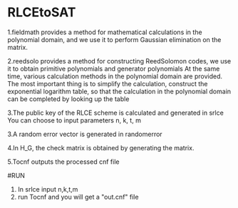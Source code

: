 # RLCEtoSAT
  1.fieldmath provides a method for mathematical calculations in the polynomial domain, 
    and we use it to perform Gaussian elimination on the matrix.

  2.reedsolo provides a method for constructing ReedSolomon codes, 
    we use it to obtain primitive polynomials and generator polynomials
    At the same time, various calculation methods in the polynomial domain are provided.
    The most important thing is to simplify the calculation, construct the exponential logarithm table, 
    so that the calculation in the polynomial domain can be completed by looking up the table
  
  
  3.The public key of the RLCE scheme is calculated and generated in srlce
    You can choose to input parameters n, k, t, m
    
  
  3.A random error vector is generated in randomerror

  4.In H_G, the check matrix is obtained by generating the matrix.

  5.Tocnf outputs the processed cnf file

#RUN 
1. In srlce input n,k,t,m
2. run  Tocnf and you will get a "out.cnf" file

